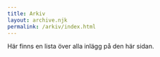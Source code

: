 ```yaml
---
title: Arkiv
layout: archive.njk
permalink: /arkiv/index.html
---
```


Här finns en lista över alla inlägg på den här sidan.